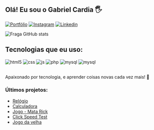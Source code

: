 ## Olá! Eu sou o Gabriel Cardia 🖐

[![Portfólio](https://img.shields.io/badge/Portfólio-12100E?style=for-the-badge)](https://cardia23.github.io/Portfolio/)
[![Instagram](https://img.shields.io/badge/Instagram-E4405F?style=for-the-badge&logo=instagram&logoColor=white)](https://instagram.com/cardiia__?igshid=NTc4MTIwNjQ2YQ==)
[![Linkedin](https://img.shields.io/badge/LinkedIn-0077B5?style=for-the-badge&logo=linkedin&logoColor=white)](https://www.linkedin.com/in/gabriel-cardia-08087623a/)

![Fraga GitHub stats](https://github-readme-stats.vercel.app/api/top-langs/?username=cardia23&theme=blue-green)

## Tecnologias que eu uso:

<div style="display: inline_block">
  <img align="center" alt="html5" src="https://img.shields.io/badge/HTML5-E34F26?style=for-the-badge&logo=html5&logoColor=white" />
  <img align="center" alt="css" src="https://img.shields.io/badge/CSS3-1572B6?style=for-the-badge&logo=css3&logoColor=white" />
  <img align="center" alt="js" src="https://img.shields.io/badge/JavaScript-F7DF1E?style=for-the-badge&logo=javascript&logoColor=black" />
  <img align="center" alt="php" src="https://img.shields.io/badge/PHP-777BB4?style=for-the-badge&logo=php&logoColor=white" />
  <img align="center" alt="mysql" src="https://img.shields.io/badge/MySQL-00000F?style=for-the-badge&logo=mysql&logoColor=white" />
  <img align="center" alt="mysql" src="https://img.shields.io/badge/Bootstrap-563D7C?style=for-the-badge&logo=bootstrap&logoColor=white" />
  

</div><br/>

Apaixonado por tecnologia, e aprender coisas novas cada vez mais! 🚀

### Últimos projetos:
- [Relógio](https://cardia23.github.io/Clock/)<br/>
- [Calculadora](https://cardia23.github.io/Calculator/)<br/>
- [Jogo - Mata Rick](https://cardia23.github.io/Rick-game/home)<br/>
- [Click Speed Test](https://cardia23.github.io/Click-speed-test/)<br/>
- [Jogo da velha](https://cardia23.github.io/Hash/)<br/>
